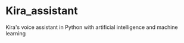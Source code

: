 # Kira_assistant
Kira's voice assistant in Python with artificial intelligence and machine learning

